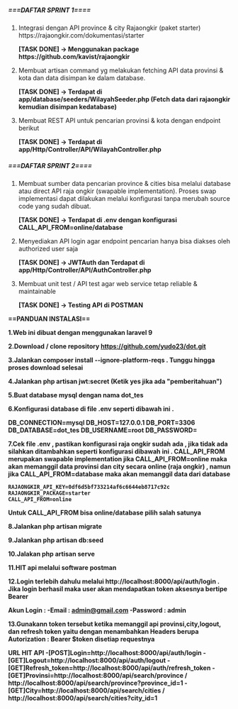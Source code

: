<html>
<body>

<h5>===DAFTAR SPRINT 1====</h5>
<ol>
    <li>
        Integrasi dengan API province & city Rajaongkir (paket starter) https://rajaongkir.com/dokumentasi/starter
        <p><b>[TASK DONE]  -> Menggunakan package https://github.com/kavist/rajaongkir</b></p>
    </li>
    <li>
        Membuat artisan command​ yg melakukan fetching API data provinsi & kota dan data disimpan ke dalam database.
        <p><b>[TASK DONE] -> Terdapat di app/database/seeders/WilayahSeeder.php (Fetch data dari rajaongkir kemudian disimpan kedatabase)</b></p>
    </li>
    <li>
        Membuat REST API untuk pencarian provinsi & kota dengan endpoint berikut
        <p><b>[TASK DONE] -> Terdapat di app/Http/Controller/API/WilayahController.php</b></p>
    </li>
</ol>

<h5>===DAFTAR SPRINT 2====</h5>
<ol>
    <li>
        Membuat sumber data pencarian province & cities bisa melalui database​ atau direct API​ raja ongkir (swapable implementation). Proses swap implementasi dapat dilakukan melalui konfigurasi tanpa merubah source code yang sudah dibuat.
        <p><b>[TASK DONE] -> Terdapat di .env dengan konfigurasi CALL_API_FROM=online/database</b></p>
    </li>
    <li>
        Menyediakan API login agar endpoint pencarian hanya bisa diakses oleh authorized user saja
        <p><b>[TASK DONE] -> JWTAuth dan Terdapat di app/Http/Controller/API/AuthController.php</b></p>
    </li>
    <li>
        Membuat unit test / API test agar web service tetap reliable & maintainable</b></p>
        <p><b>[TASK DONE] -> Testing API di POSTMAN
    </li>
</ol>




==PANDUAN INSTALASI==

1.Web ini dibuat dengan menggunakan laravel 9

2.Download / clone repository https://github.com/yudo23/dot.git

3.Jalankan composer install --ignore-platform-reqs . Tunggu hingga proses download selesai

4.Jalankan php artisan jwt:secret (Ketik yes jika ada "pemberitahuan")

5.Buat database mysql dengan nama dot_tes

6.Konfigurasi database di file .env seperti dibawah ini .

DB_CONNECTION=mysql
DB_HOST=127.0.0.1
DB_PORT=3306
DB_DATABASE=dot_tes
DB_USERNAME=root
DB_PASSWORD=

7.Cek file .env , pastikan konfigurasi raja ongkir sudah ada , jika tidak ada silahkan ditambahkan seperti konfigurasi dibawah ini . CALL_API_FROM merupakan swapable implementation jika CALL_API_FROM=online maka akan memanggil data provinsi dan city secara online (raja ongkir) , namun jika CALL_API_FROM=database maka akan memanggil data dari database

    RAJAONGKIR_API_KEY=0df6d5bf733214af6c6644eb8717c92c
    RAJAONGKIR_PACKAGE=starter
    CALL_API_FROM=online

Untuk CALL_API_FROM bisa online/database pilih salah satunya

8.Jalankan php artisan migrate

9.Jalankan php artisan db:seed

10.Jalakan php artisan serve

11.HIT api melalui software postman

12.Login terlebih dahulu melalui http://localhost:8000/api/auth/login . Jika login berhasil maka user akan mendapatkan token aksesnya bertipe Bearer

Akun Login : 
-Email : admin@gmail.com
-Password : admin

13.Gunakann token tersebut ketika memanggil api provinsi,city,logout, dan refresh token yaitu dengan menambahkan Headers berupa Autorization : Bearer $token disetiap requestnya

URL HIT API
-[POST]Login=http://localhost:8000/api/auth/login
-[GET]Logout=http://localhost:8000/api/auth/logout
-[GET]Refresh_token=http://localhost:8000/api/auth/refresh_token
-[GET]Provinsi=http://localhost:8000/api/search/province / http://localhost:8000/api/search/province?province_id=1
-[GET]City=http://localhost:8000/api/search/cities / http://localhost:8000/api/search/cities?city_id=1

</body>
</html>